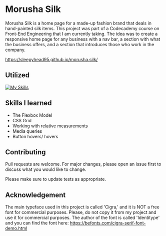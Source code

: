 # Morusha Silk

Morusha Silk is a home page for a made-up fashion brand that deals in hand-painted silk items. This project was part of a Codecademy course on Front-End Engineering that I am currently taking. The idea was to create a responsive home page for any business with a nav bar, a section with what the business offers, and a section that introduces those who work in the company. 

https://sleepyhead95.github.io/morusha.silk/

## Utilized
[![My Skills](https://skillicons.dev/icons?i=html,css,ps,vscode)](https://skillicons.dev)

## Skills I learned
- The Flexbox Model
- CSS Grid
- Working with relative measurements
- Media queries
- Button hovers/ hovers

## Contributing

Pull requests are welcome. For major changes, please open an issue first
to discuss what you would like to change.

Please make sure to update tests as appropriate.

## Acknowledgement

The main typeface used in this project is called 'Cigra,' and it is NOT a free font for commercial purposes. Please, do not copy it from my project and use it for commercial purposes.
The author of the font is called 'Identitype' and you can find the font here: https://befonts.com/cigra-serif-font-demo.html
